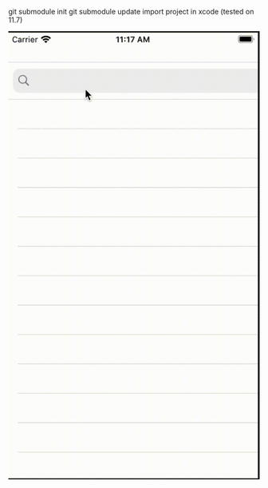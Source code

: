 git submodule init
git submodule update
import project in xcode (tested on 11.7)


![Alt Text](https://raw.githubusercontent.com/wojtald/test/1529420996776ac84bd911c85e0f9a1136c4606f/demo.gif)

